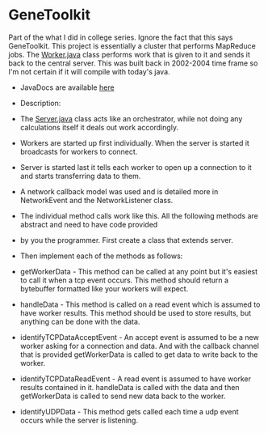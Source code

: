 # GeneToolkit
Part of the what I did in college series.  Ignore the fact that this says GeneToolkit.  This project is essentially a cluster 
that performs MapReduce jobs.  The [Worker.java](https://github.com/cholcombe973/GeneToolkit/blob/master/src/parallelComputingLib/Worker.java)
class performs work that is given to it and sends it back to the central server.  This was built back in 2002-2004 time frame so I'm not certain if it will compile with today's java.  

* JavaDocs are available [here](http://cholcombe973.github.io/GeneToolkit/)

* Description:
 * The [Server.java](https://github.com/cholcombe973/GeneToolkit/blob/master/src/parallelComputingLib/Server.java) class acts 
like an orchestrator, while not doing any calculations itself it deals out work accordingly.
 * Workers are started up first individually.  When the server is started it broadcasts for workers to connect.
 * Server is started last it tells each worker to open up a connection to it and starts transferring data to them.
 * A network callback model was used and is detailed more in NetworkEvent and the NetworkListener class.
 * The individual method calls work like this. All the following methods are abstract and need to have code provided
 * by you the programmer.  First create a class that extends server.  
 * Then implement each of the methods as follows:
 * getWorkerData - This method can be called at any point but it's easiest to call it when a tcp event occurs. This method should 
return a bytebuffer formatted like your workers will expect.
 * handleData - This method is called on a read event which is assumed to have worker results.  This method should be used to 
store results, but anything can be done with the data.
 * identifyTCPDataAcceptEvent - An accept event is assumed to be a new worker asking for a connection and data. And with the 
callback channel that is provided getWorkerData is called to get data to write back to the worker.
 * identifyTCPDataReadEvent - A read event is assumed to have worker results contained in it.  handleData is called 
with the data and then getWorkerData is called to send new data back to the worker.
 * identifyUDPData - This method gets called each time a udp event occurs while the server is listening.
